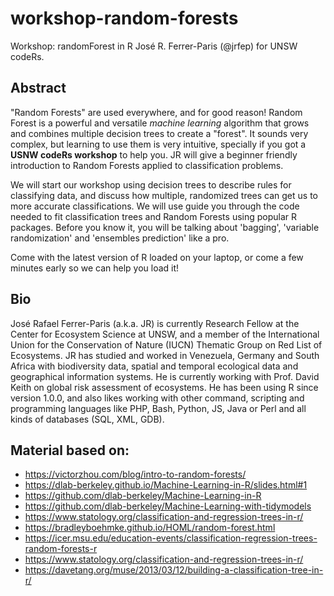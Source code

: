# workshop-random-forests
Workshop: randomForest in R
José R. Ferrer-Paris (@jrfep) for UNSW codeRs.

## Abstract

"Random Forests" are used everywhere, and for good reason! Random Forest is a powerful and versatile _machine learning_ algorithm that grows and combines multiple decision trees to create a "forest". It sounds very complex, but learning to use them is very intuitive, specially if you got a **USNW codeRs workshop** to help you. JR will give a beginner friendly introduction to Random Forests applied to classification problems.

We will start our workshop using decision trees to describe rules for classifying data, and discuss how multiple, randomized trees can get us to more accurate classifications. We will use guide you through the code needed to fit classification trees and Random Forests using popular R packages. Before you know it, you will be talking about 'bagging', 'variable randomization' and 'ensembles prediction' like a pro.

Come with the latest version of R loaded on your laptop, or come a few minutes early so we can help you load it!

## Bio

José Rafael Ferrer-Paris (a.k.a. JR) is currently Research Fellow at the Center for Ecosystem Science at UNSW, and a member of the International Union for the Conservation of Nature (IUCN) Thematic Group on Red List of Ecosystems. JR has studied and worked in Venezuela, Germany and South Africa with biodiversity data, spatial and temporal ecological data and geographical information systems. He is currently working with Prof. David Keith on global risk assessment of ecosystems. He has been using R since version 1.0.0, and also likes working with other command, scripting and programming languages like PHP, Bash, Python, JS, Java or Perl and all kinds of databases (SQL, XML, GDB).


## Material based on:

- https://victorzhou.com/blog/intro-to-random-forests/
- https://dlab-berkeley.github.io/Machine-Learning-in-R/slides.html#1
- https://github.com/dlab-berkeley/Machine-Learning-in-R
- https://github.com/dlab-berkeley/Machine-Learning-with-tidymodels
- https://www.statology.org/classification-and-regression-trees-in-r/
- https://bradleyboehmke.github.io/HOML/random-forest.html
- https://icer.msu.edu/education-events/classification-regression-trees-random-forests-r
- https://www.statology.org/classification-and-regression-trees-in-r/
- https://davetang.org/muse/2013/03/12/building-a-classification-tree-in-r/
